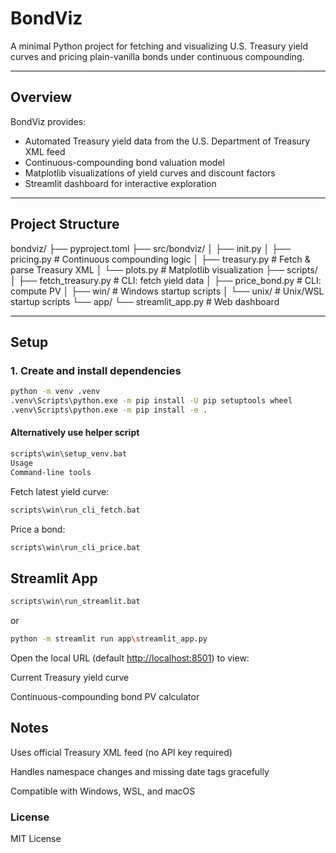 # BondViz

A minimal Python project for fetching and visualizing U.S. Treasury yield curves and pricing plain-vanilla bonds under continuous compounding.

---

## Overview

BondViz provides:

- Automated Treasury yield data from the U.S. Department of Treasury XML feed  
- Continuous-compounding bond valuation model  
- Matplotlib visualizations of yield curves and discount factors  
- Streamlit dashboard for interactive exploration

---

## Project Structure

bondviz/
├── pyproject.toml
├── src/bondviz/
│ ├── init.py
│ ├── pricing.py # Continuous compounding logic
│ ├── treasury.py # Fetch & parse Treasury XML
│ └── plots.py # Matplotlib visualization
├── scripts/
│ ├── fetch_treasury.py # CLI: fetch yield data
│ ├── price_bond.py # CLI: compute PV
│ ├── win/ # Windows startup scripts
│ └── unix/ # Unix/WSL startup scripts
└── app/
└── streamlit_app.py # Web dashboard

---

## Setup

### 1. Create and install dependencies

```bash
python -m venv .venv
.venv\Scripts\python.exe -m pip install -U pip setuptools wheel
.venv\Scripts\python.exe -m pip install -e .
```

#### Alternatively use helper script

```bash
scripts\win\setup_venv.bat
Usage
Command-line tools
```

Fetch latest yield curve:

```bash
scripts\win\run_cli_fetch.bat
```

Price a bond:

```bash
scripts\win\run_cli_price.bat
```

## Streamlit App

```bash
scripts\win\run_streamlit.bat
```

or

```bash
python -m streamlit run app\streamlit_app.py
```

Open the local URL (default <http://localhost:8501>) to view:

Current Treasury yield curve

Continuous-compounding bond PV calculator

## Notes

Uses official Treasury XML feed (no API key required)

Handles namespace changes and missing date tags gracefully

Compatible with Windows, WSL, and macOS

### License

MIT License
